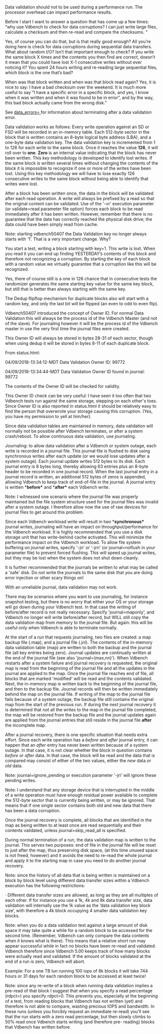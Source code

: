 Data validation should not to be used during a performance run. The processor overhead can impact performance results.

 

Before I start I want to answer a question that has come up a few times: “why use Vdbench to check for data corruptions? I can just write large files, calculate a checksum and then re-read and compare the checksums. “

Yes, of course you can do that, but is that really good enough? All you’re doing here is check for data corruptions during sequential data transfers. What about random I/O? Isn’t that important enough to check? If you write the same block X times and the contents you then find are correct, doesn’t it mean that you could have lost X-1 consecutive writes without ever noticing it? You spent 24 hours writing and re-reading large sequential files, which block is the one that’s bad?

When was that block written and when was that block read again? Yes, it is nice to say: I have a bad checksum over the weekend. It is much more useful to say “I have a specific error in a specific block, and yes, I know when it was written and when it was found to be in error”, and by the way, this bad block actually came from the wrong disk.”

 

See [data_errors= ](#_bookmark54)for information about terminating after a data validation error.

 

Data validation works as follows: Every write operation against an SD or FSD will be recorded in an in-memory table. Each 512-byte sector in the block that is written contains an 8-byte logical byte address (LBA), and a one-byte data validation key. The data validation key is incremented from 1 to 126 for each write to the same block. Once it reaches the value **126**, it will roll over to **one**. **Zero** is an internal value indicating that the block has never been written. This *key* methodology is developed to identify lost writes. If the same block is written several times without changing the contents of the block it is impossible to recognize if one or more of the writes have been lost. Using this key methodology we will have to lose exactly 126 consecutive writes to the same block without being able to identify that writes were lost.

After a block has been written once, the data in the block will be validated after each read operation. A write will always be prefixed by a read so that the original content can be validated. Use of the '-vr' execution parameter (or validate=read parameter file option) forces each block to be read immediately after it has been written. However, remember that there is no guarantee that the data has correctly reached the physical disk drive; the data could have been simply read from cache.

 

Note: starting vdbench50407 the Data Validation key no longer always starts with ‘1’. That is a very important change. Why?

You start a test, writing a block starting with key=1. This write is lost. When you read it you can end up finding YESTERDAY’s contents of this block and therefore not recognizing a corruption. By starting the key of each block with a random value we virtually guarantee that a corruption like this will be recognized.



 

Yes, there of course still is a one in 126 chance that in consecutive tests the randomizer generates the same starting key value for the same key block, but still that is better than always starting with the same key.

The Dedup flipflop mechanism for duplicate blocks also will start with a random key, and only the last bit will be flipped (an even to odd to even flip).

 

 

Vdbench50407 introduced the concept of Owner ID. For normal Data Validation this will always be the process id of the Vdbench Master (and not of the slave). For journaling however it will be the process id of the Vdbench master in use the very first time the journal files were created.

This Owner ID will always be stored in bytes 28-31 of each sector, though when using dedup it will be stored in bytes 8-11 of each duplicate block.

 

From status.html:

04/09/2018-13:34:12-MDT	Data Validation Owner ID: 99772

04/09/2018-13:34:44-MDT	Data Validation Owner ID found in journal: 99772

 

The contents of the Owner ID will be checked for validity.

This Owner ID check can be very useful: I have seen it too often that two Vdbench tests run against the same storage, stepping on each other's toes. Since Owner ID is also reported in status.html it should be relatively easy to find the person that overwrote your storage causing this corruption. (Yes, you have my permission to yell at him/her).

 

 

Since data validation tables are maintained in memory, data validation will normally not be possible after Vdbench terminates, or after a system crash/reboot. To allow continuous data validation, use journaling.

 

Journaling: to allow data validation after a Vdbench or system outage, each write is recorded in a journal file. This journal file is flushed to disk using synchronous writes after each update (or we would lose updates after a system outage). Each journal update writes 512 bytes to its disk. Each journal entry is 8 bytes long, thereby allowing 63 entries plus an 8-byte header to be recorded in one journal record. When the last journal entry in a journal record is written, an additional 512 bytes of zeros is appended, allowing Vdbench to keep track of end-of-file in the journal. A journal entry is written ***before\*** and ***after\*** each Vdbench write.

Note: I witnessed one scenario where the journal file was properly maintained but the file system structure used for the journal files was invalid after a system outage. I therefore allow now the use of raw devices for journal files to get around this problem.

 

Since each Vdbench workload write will result in two ***synchronous\*** journal writes, journaling will have an impact on throughput/performance for the Vdbench workload. It is highly recommended that you use a disk storage unit that has write-behind cache activated. This will minimize the performance impact on the Vdbench workload. To allow file system buffering on journal writes, specify '-jn' or '-jrn' (or journal=noflush in your parameter file) to prevent forced flushing. This will speed up journal writes, but they may be lost when the system does not shut down cleanly.



 

It is further recommended that the journals be written to what may be called a 'safe' disk. Do not write the journals to the same disk that you are doing error injection or other scary things on!

With an unreliable journal, data validation may not work.

 

There may be scenarios where you want to use journaling, for instance snapshot testing, but there is no worry that either your OS or your storage will go down during your Vdbench test. In that case the writing of before/after record is not really necessary. Specify 'journal=maponly', and Vdbench no longer will write before/after record, but WILL still copy the data validation map from memory to the journal file. But again: this will be useful only when Vdbench is able to terminate normally.

 

At the start of a run that requests journaling, two files are created: a map backup file (.map), and a journal file (.jnl). The contents of the in-memory data validation table (map) are written to both the backup and the journal file (all key entries being zero). Journal updates are continually written at the end of the journal file (see also 'journal=(max,nn)'). When Vdbench restarts after a system failure and journal recovery is requested, the original map is read from the beginning of the journal file and all the updates in the journal are applied to the map. Once the journal file reaches end of file, all blocks that are marked 'modified' will be read and the contents validated. Next, the in-memory map is written back to the beginning of the journal file, and then to the backup file. Journal records will then be written immediately behind the map on the journal file. If writing of the map to the journal file fails because of a system outage, the backup file still contains the original map from the start of the previous run. If during the next journal recovery it is determined that not all the writes to the map in the journal file completed, the map will be restored from the backup file and the journal updates again are applied from the journal entries that still reside in the journal file **after** the incomplete map.

 

After a journal recovery, there is one specific situation that needs extra effort. Since each write operation has a *before* and *after* journal entry, it can happen that an *after* entry has never been written because of a system outage. In that case, it is not clear whether the block in question contains *before* or *after* data. In that case, the block will be read and the data that is compared may consist of either of the two values, either the *new* data *or old* data.

 

Note: journal=ignore_pending or execution parameter '-jri' will ignore these pending writes.

 

Note: I understand that any storage device that is interrupted in the middle of a write operation must have enough residual power available to complete the 512-byte sector that is currently being written, or may be ignored. That means that if one single sector contains both old and new data that there has been a data corruption.

 

Once the journal recovery is complete, all blocks that are identified in the map as being written to at least once are read sequentially and their contents validated, unless journal=skip_read_all is specified.

 

During normal termination of a run, the data validation map is written to the journal. This serves two purposes: end of file in the journal file will be reset to just after the map, thus preserving disk space, (at this time unused space is not freed, however) and it avoids the need to re-read the whole journal and apply it to the starting map in case you need to do another journal recovery.



 

 

Note: since the history of all data that is being written is maintained on a block by block level using different data transfer sizes within a Vdbench execution has the following restrictions:

· Different data transfer sizes are allowed, as long as they are all multiples of each other. If for instance you use a 1k, 4k and 8k data transfer size, data validation will internally use the 1k value as the ‘data validation key block size’, with therefore a 4k block occupying 4 smaller data validation key blocks.

 

Note: when you do a data validation test against a large amount of disk space it may take quite a while for a random block to be accessed for the second time. (Remember, Vdbench can only compare the data contents when it knows what is there). This means that a relative short run may appear successful while in fact no blocks have been re-read and validated. Vdbench therefore since Vdbench 5.00 keeps track of how many blocks were actually read and validated. If the amount of blocks validated at the end of a run is zero, Vdbench will abort.

 

Example: For a one TB lun running 100 iops of 8k blocks it will take 744 hours or 31 days for each random block to be accessed at least twice!

 

Note: since any re-write of a block when running data validation implies a pre-read of that block I suggest that when you specify a read percentage (rdpct=) you specify rdpct=0. This prevents you, especially at the beginning of a test, from reading blocks that Vdbench has not written (yet) and therefore is not able to compare, wasting precious IOPS and bandwidth. In these runs (unless you forcibly request an immediate re-read) you’ll see that the run starts with a zero read percentage, but then slowly climbs to 50% read once Vdbench starts writing (and therefore pre- reading) blocks that Vdbench has written before.